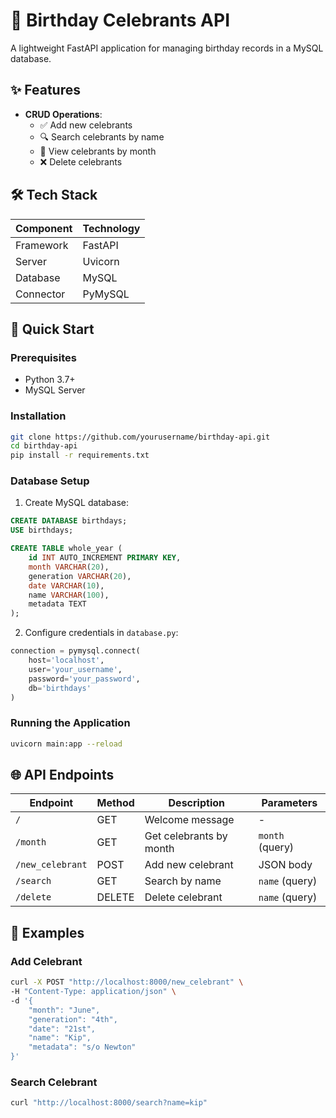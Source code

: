 
# 🎂 Birthday Celebrants API

A lightweight FastAPI application for managing birthday records in a MySQL database.

## ✨ Features

- **CRUD Operations**:
  - ✅ Add new celebrants
  - 🔍 Search celebrants by name
  - 📅 View celebrants by month
  - ❌ Delete celebrants

## 🛠 Tech Stack

| Component       | Technology |
|-----------------|------------|
| Framework       | FastAPI    |
| Server         | Uvicorn    |
| Database       | MySQL      |
| Connector      | PyMySQL    |

## 🚀 Quick Start

### Prerequisites
- Python 3.7+
- MySQL Server

### Installation
```bash
git clone https://github.com/yourusername/birthday-api.git
cd birthday-api
pip install -r requirements.txt
```

### Database Setup
1. Create MySQL database:
```sql
CREATE DATABASE birthdays;
USE birthdays;

CREATE TABLE whole_year (
    id INT AUTO_INCREMENT PRIMARY KEY,
    month VARCHAR(20),
    generation VARCHAR(20),
    date VARCHAR(10),
    name VARCHAR(100),
    metadata TEXT
);
```

2. Configure credentials in `database.py`:
```python
connection = pymysql.connect(
    host='localhost',
    user='your_username',
    password='your_password',
    db='birthdays'
)
```

### Running the Application
```bash
uvicorn main:app --reload
```

## 🌐 API Endpoints

| Endpoint | Method | Description | Parameters |
|----------|--------|-------------|------------|
| `/` | GET | Welcome message | - |
| `/month` | GET | Get celebrants by month | `month` (query) |
| `/new_celebrant` | POST | Add new celebrant | JSON body |
| `/search` | GET | Search by name | `name` (query) |
| `/delete` | DELETE | Delete celebrant | `name` (query) |

## 📝 Examples

### Add Celebrant
```bash
curl -X POST "http://localhost:8000/new_celebrant" \
-H "Content-Type: application/json" \
-d '{
    "month": "June",
    "generation": "4th",
    "date": "21st",
    "name": "Kip",
    "metadata": "s/o Newton"
}'
```

### Search Celebrant
```bash
curl "http://localhost:8000/search?name=kip"
```


